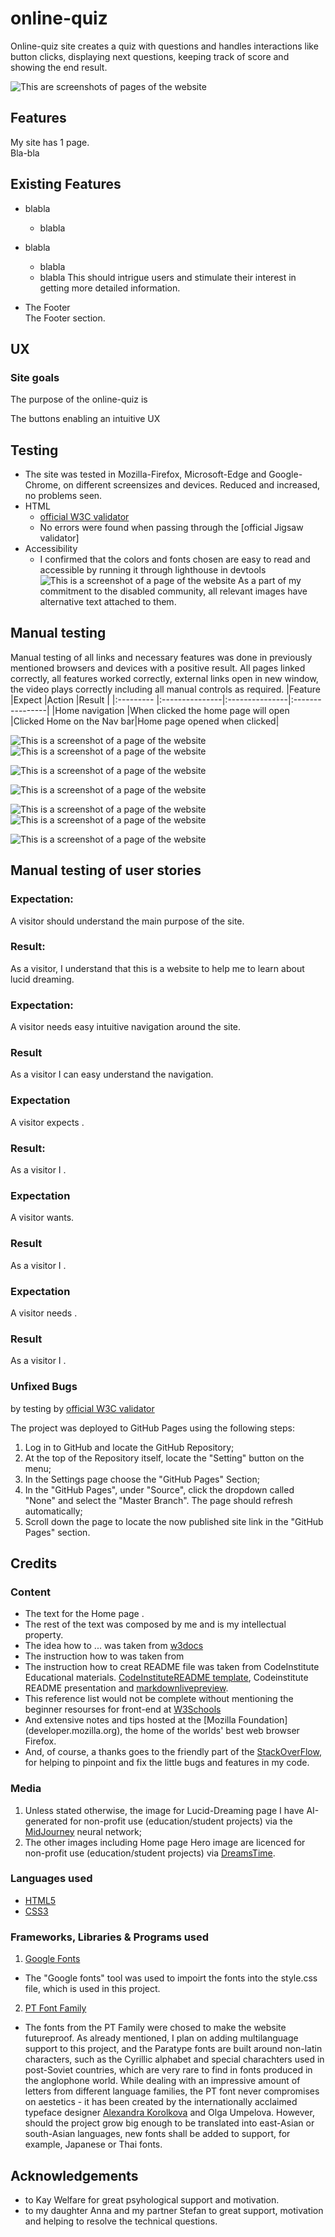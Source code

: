 # online-quiz

Online-quiz site creates a quiz with questions and handles interactions like button clicks, displaying next questions, keeping track of score and showing the end result.

![This are screenshots of pages of the website](assets/images/screen.jpg "This are screenshots of pages of the website")
 ## Features
My site has 1 page. <br>
Bla-bla

## Existing Features

+ blabla
  + blabla
+ blabla
  + blabla
  + blabla
This should intrigue users and stimulate their interest in getting more detailed information.

+ The Footer<br>
The Footer section. 
## UX
### Site goals
The purpose of the online-quiz is 

The buttons enabling an intuitive UX

## Testing
+ The site was tested in Mozilla-Firefox, Microsoft-Edge and Google-Chrome, on different screensizes and devices. Reduced and increased, no problems seen. 
+ HTML 
   + [official W3C validator](https://validator.w3.org/) 
   + No errors were found when passing through the [official Jigsaw validator]
+ Accessibility
   + I confirmed that the colors and fonts chosen are easy to read and accessible by running it through lighthouse in devtools
![This is a screenshot of a page of the website](assets/images/screen8.jpg "This is a screenshot of page of the website")
As a part of my commitment to the disabled community, all relevant images have alternative text attached to them. 
## Manual testing
Manual testing of all links and necessary features was done in previously mentioned browsers and devices with a positive result. All pages linked correctly, all features worked correctly, external links open in new window, the video plays correctly including all manual controls as required.
|Feature      |Expect        |Action      |Result      |
|:--------- |:---------------|:---------------|:----------------|
|Home navigation   |When clicked the home page will open |Clicked Home on the Nav bar|Home page opened when clicked|

![This is a screenshot of a page of the website](assets/images/screen1.jpg "This is a screenshot of a page of the website")
![This is a screenshot of a page of the website](assets/images/screen2.jpg "This is a screenshot of a page of the website")

![This is a screenshot of a page of the website](assets/images/screen3.jpg "This is a screenshot of a page of the website")

![This is a screenshot of a page of the website](assets/images/screen4.jpg "This is a screenshot of a page of the website")

![This is a screenshot of a page of the website](assets/images/screen5.jpg "This is a screenshot of a page of the website")
![This is a screenshot of a page of the website](assets/images/screen6.jpg "This is a screenshot of a page of the website")

![This is a screenshot of a page of the website](assets/images/screen7.jpg "This is a screenshot of a page of the website")


## Manual testing of user stories
### Expectation:
 A visitor should understand the main purpose of the site. 
### Result:
As a visitor, I understand that this is a website to help me to learn about lucid dreaming.
### Expectation:
A visitor needs easy intuitive navigation around the site.
### Result
As a visitor I can easy understand the navigation.
### Expectation
A visitor expects .
### Result:
As a visitor I .
### Expectation
A visitor wants.
### Result
As a visitor I .
### Expectation
A visitor needs .
### Result
As a visitor I .
### Unfixed Bugs

   by testing by [official W3C validator](https://validator.w3.org/) 

The project was deployed to GitHub Pages using the following steps:
1. Log in to GitHub and locate the GitHub Repository;
2. At the top of the Repository itself, locate the "Setting" button on the menu;
3. In the Settings page choose the "GitHub Pages" Section;
4. In the "GitHub Pages", under "Source", click the dropdown called "None" and select the "Master
Branch". The page should refresh automatically;
5. Scroll down the page to locate the now published site link in the "GitHub Pages" section.
## Credits
### Content
+ The text for the Home page .
+ The rest of the text was composed by me and is my intellectual property.
+ The idea how to ... was taken from [w3docs](3https://www.w3docs.com/snippets/html/how-to-create-an-html-button-that-acts-like-a-link.html)
+ The instruction how to was taken from [](https://www.y)
+ The instruction how to creat README file was taken from CodeInstitute Educational materials. [CodeInstituteREADME template](https://github.com/Code-Institute-Solutions/readme-template), Codeinstitute README presentation and [markdownlivepreview](https://markdownlivepreview.com/). 
+ This reference list would not be complete without mentioning the beginner resourses for front-end at
[W3Schools](https://w3schools.com)
+ And extensive notes and tips hosted at the [Mozilla Foundation]
(developer.mozilla.org), the home of the worlds' best web browser Firefox. 
+ And, of course, a thanks goes
to the friendly part of the [StackOverFlow](https://stackoverflow.com), for helping to pinpoint and fix the
little bugs and features in my code. 
### Media
1. Unless stated otherwise, the image for Lucid-Dreaming page I have AI-generated for non-profit use (education/student projects)
via the [MidJourney](https://www.midjourney.com) neural network;
2. The other images including Home page Hero image are licenced for non-profit use (education/student projects) via [DreamsTime](https://www.dreamstime.com/).


### Languages used
- [HTML5](https://de.wikipedia.org/wiki/HTML5)
- [CSS3](https://www.w3.org/Style/CSS/)
### Frameworks, Libraries & Programs used

1. [Google Fonts](https://fonts.google.com/specimen/PT+Sans)
- The "Google fonts" tool was used to impoirt the fonts into the style.css file, which is used in this project.
2. [PT Font Family](https://company.paratype.com/pt-sans-pt-serif)
- The fonts from the PT Family were chosed to make the website futureproof. As already mentioned, I
plan on adding multilanguage support to this project, and the Paratype fonts are built around non-latin
characters, such as the Cyrillic alphabet and special charachters used in post-Soviet countries, which
are very rare to find in fonts produced in the anglophone world. While dealing with an impressive amount
of letters from different language families, the PT font never compromises on aestetics - it has been
created by the internationally acclaimed typeface designer [Alexandra Korolkova](https://en.wikipedia.org/wiki/Alexandra_Korolkova) and Olga Umpelova.
However, should the project grow big enough to be translated into east-Asian or south-Asian languages,
new fonts shall be added to support, for example, Japanese or Thai fonts.
## Acknowledgements
- to Kay Welfare for great psyhological support and motivation.
- to my daughter Anna and my partner Stefan to great support, motivation and helping to resolve the technical questions.
